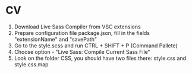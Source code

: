 # CV
1. Download Live Sass Compiler from VSC extensions
2. Prepare configuration file package.json, fill in the fields "extensionName" and "savePath"
3. Go to the style.scss and run CTRL + SHIFT + P (Command Pallete) 
4. Choose option - "Live Sass: Compile Current Sass File"
5. Look on the folder CSS, you should have two files there: style.css and style.css.map
